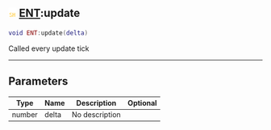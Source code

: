## ![shared](../../.gitbook/assets/shared.png) [ENT](./readme/ent.md):update

```lua
void ENT:update(delta)
```

Called every update tick

------
## Parameters

| Type   | Name | Description | Optional |
| ------ | ---- | ----------- | -------: |
| number | delta | No description |  |

